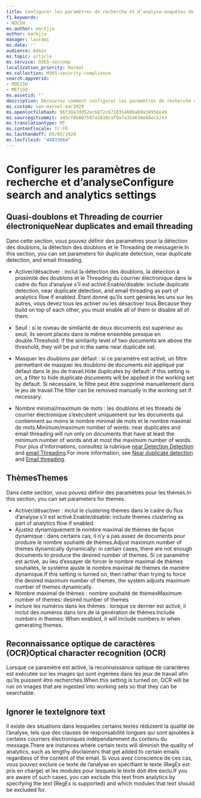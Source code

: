 ```yaml
---
title: Configurer les paramètres de recherche et d’analyse-enquêtes de données
f1.keywords:
- NOCSH
ms.author: markjjo
author: markjjo
manager: laurawi
ms.date: ''
audience: Admin
ms.topic: article
ms.service: O365-seccomp
localization_priority: Normal
ms.collection: M365-security-compliance
search.appverid:
- MOE150
- MET150
ms.assetid: ''
description: Découvrez comment configurer les paramètres de recherche et d’analyse, tels que les doublons, le Threading de messagerie électronique et les thèmes lors de la gestion des analyses de données.
ms.custom: seo-marvel-mar2020
ms.openlocfilehash: 06f39a3dd52ecb872c671035460bab9a34956e49
ms.sourcegitcommit: a45cf8b887587a1810caf9afa354638e68ec5243
ms.translationtype: MT
ms.contentlocale: fr-FR
ms.lasthandoff: 05/05/2020
ms.locfileid: "44033664"
---
```

# <a name="configure-search-and-analytics-settings"></a><span data-ttu-id="c66ad-103">Configurer les paramètres de recherche et d’analyse</span><span class="sxs-lookup"><span data-stu-id="c66ad-103">Configure search and analytics settings</span></span>

## <a name="near-duplicates-and-email-threading"></a><span data-ttu-id="c66ad-104">Quasi-doublons et Threading de courrier électronique</span><span class="sxs-lookup"><span data-stu-id="c66ad-104">Near duplicates and email threading</span></span>

<span data-ttu-id="c66ad-105">Dans cette section, vous pouvez définir des paramètres pour la détection des doublons, la détection des doublons et le Threading de messagerie.</span><span class="sxs-lookup"><span data-stu-id="c66ad-105">In this section, you can set parameters for duplicate detection, near duplicate detection, and email threading.</span></span>

- <span data-ttu-id="c66ad-106">Activer/désactiver : inclut la détection des doublons, la détection à proximité des doublons et le Threading du courrier électronique dans le cadre du flux d’analyse s’il est activé.</span><span class="sxs-lookup"><span data-stu-id="c66ad-106">Enable/disable: include duplicate detection, near duplicate detection, and email threading as part of analytics flow if enabled.</span></span> <span data-ttu-id="c66ad-107">Étant donné qu’ils sont générés les uns sur les autres, vous devez tous les activer ou les désactiver tous.</span><span class="sxs-lookup"><span data-stu-id="c66ad-107">Because they build on top of each other, you must enable all of them or disable all of them.</span></span>

- <span data-ttu-id="c66ad-108">Seuil : si le niveau de similarité de deux documents est supérieur au seuil, ils seront placés dans le même ensemble presque en double.</span><span class="sxs-lookup"><span data-stu-id="c66ad-108">Threshold: if the similarity level of two documents are above the threshold, they will be put in the same near duplicate set.</span></span>

- <span data-ttu-id="c66ad-109">Masquer les doublons par défaut : si ce paramètre est activé, un filtre permettant de masquer les doublons de documents est appliqué par défaut dans le jeu de travail.</span><span class="sxs-lookup"><span data-stu-id="c66ad-109">Hide duplicates by default: if this setting is on, a filter to hide duplicate documents will be applied in the working set by default.</span></span> <span data-ttu-id="c66ad-110">Si nécessaire, le filtre peut être supprimé manuellement dans le jeu de travail.</span><span class="sxs-lookup"><span data-stu-id="c66ad-110">The filter can be removed manually in the working set if necessary.</span></span>

- <span data-ttu-id="c66ad-111">Nombre minimal/maximum de mots : les doublons et les threads de courrier électronique s’exécutent uniquement sur les documents qui contiennent au moins le nombre minimal de mots et le nombre maximal de mots.</span><span class="sxs-lookup"><span data-stu-id="c66ad-111">Minimum/maximum number of words: near duplicates and email threading will run only on documents that have at least the minimum number of words and at most the maximum number of words.</span></span>
<span data-ttu-id="c66ad-112">Pour plus d’informations, consultez la rubrique [near Detection Detection](near-duplicates.md) and [email Threading](email-threading.md).</span><span class="sxs-lookup"><span data-stu-id="c66ad-112">For more information, see [Near duplicate detection](near-duplicates.md) and [Email threading](email-threading.md).</span></span>

## <a name="themes"></a><span data-ttu-id="c66ad-113">Thèmes</span><span class="sxs-lookup"><span data-stu-id="c66ad-113">Themes</span></span>

<span data-ttu-id="c66ad-114">Dans cette section, vous pouvez définir des paramètres pour les thèmes.</span><span class="sxs-lookup"><span data-stu-id="c66ad-114">In this section, you can set parameters for themes.</span></span>

- <span data-ttu-id="c66ad-115">Activer/désactiver : inclut le clustering thèmes dans le cadre du flux d’analyse s’il est activé.</span><span class="sxs-lookup"><span data-stu-id="c66ad-115">Enable/disable: include themes clustering as part of analytics flow if enabled.</span></span>
- <span data-ttu-id="c66ad-116">Ajustez dynamiquement le nombre maximal de thèmes de façon dynamique : dans certains cas, il n’y a pas assez de documents pour produire le nombre souhaité de thèmes.</span><span class="sxs-lookup"><span data-stu-id="c66ad-116">Adjust maximum number of themes dynamically dynamically: in certain cases, there are not enough documents to produce the desired number of themes.</span></span> <span data-ttu-id="c66ad-117">Si ce paramètre est activé, au lieu d’essayer de forcer le nombre maximal de thèmes souhaités, le système ajuste le nombre maximal de thèmes de manière dynamique.</span><span class="sxs-lookup"><span data-stu-id="c66ad-117">If this setting is turned on, then rather than trying to force the desired maximum number of themes, the system adjusts maximum number of themes dynamically.</span></span>
- <span data-ttu-id="c66ad-118">Nombre maximal de thèmes : nombre souhaité de thèmes</span><span class="sxs-lookup"><span data-stu-id="c66ad-118">Maximum number of themes: desired number of themes</span></span>
- <span data-ttu-id="c66ad-119">Inclure les numéros dans les thèmes : lorsque ce dernier est activé, il inclut des numéros dans lors de la génération de thèmes.</span><span class="sxs-lookup"><span data-stu-id="c66ad-119">Include numbers in themes: When enabled, it will include numbers in when generating themes.</span></span>  

## <a name="optical-character-recognition-ocr"></a><span data-ttu-id="c66ad-120">Reconnaissance optique de caractères (OCR)</span><span class="sxs-lookup"><span data-stu-id="c66ad-120">Optical character recognition (OCR)</span></span>

<span data-ttu-id="c66ad-121">Lorsque ce paramètre est activé, la reconnaissance optique de caractères est exécutée sur les images qui sont ingérées dans les jeux de travail afin qu’ils puissent être recherchés.</span><span class="sxs-lookup"><span data-stu-id="c66ad-121">When this setting is turned on, OCR will be run on images that are ingested into working sets so that they can be searchable.</span></span>

## <a name="ignore-text"></a><span data-ttu-id="c66ad-122">Ignorer le texte</span><span class="sxs-lookup"><span data-stu-id="c66ad-122">Ignore text</span></span>

<span data-ttu-id="c66ad-123">Il existe des situations dans lesquelles certains textes réduisent la qualité de l’analyse, tels que des clauses de responsabilité longues qui sont ajoutées à certains courriers électroniques indépendamment du contenu du message.</span><span class="sxs-lookup"><span data-stu-id="c66ad-123">There are instances where certain texts will diminish the quality of analytics, such as lengthy disclaimers that get added to certain emails regardless of the content of the email.</span></span> <span data-ttu-id="c66ad-124">Si vous avez conscience de ces cas, vous pouvez exclure ce texte de l’analyse en spécifiant le texte (RegEx est pris en charge) et les modules pour lesquels le texte doit être exclu.</span><span class="sxs-lookup"><span data-stu-id="c66ad-124">If you are aware of such cases, you can exclude this text from analytics by specifying the text (RegEx is supported) and which modules that text should be excluded for.</span></span>

